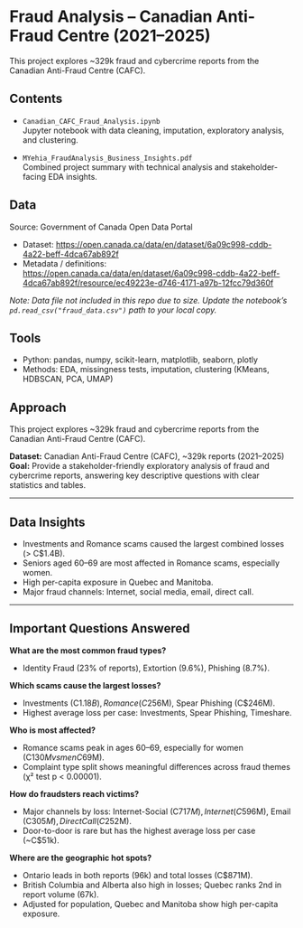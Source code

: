 # Fraud Analysis – Canadian Anti-Fraud Centre (2021–2025)

This project explores ~329k fraud and cybercrime reports from the Canadian Anti-Fraud Centre (CAFC).

## Contents
- `Canadian_CAFC_Fraud_Analysis.ipynb`  
  Jupyter notebook with data cleaning, imputation, exploratory analysis, and clustering.  

- `MYehia_FraudAnalysis_Business_Insights.pdf`  
  Combined project summary with technical analysis and stakeholder-facing EDA insights.  

## Data
Source: Government of Canada Open Data Portal  
- Dataset: https://open.canada.ca/data/en/dataset/6a09c998-cddb-4a22-beff-4dca67ab892f  
- Metadata / definitions: https://open.canada.ca/data/en/dataset/6a09c998-cddb-4a22-beff-4dca67ab892f/resource/ec49223e-d746-4171-a97b-12fcc79d360f  

*Note: Data file not included in this repo due to size. Update the notebook’s `pd.read_csv("fraud_data.csv")` path to your local copy.*  

## Tools
- Python: pandas, numpy, scikit-learn, matplotlib, seaborn, plotly  
- Methods: EDA, missingness tests, imputation, clustering (KMeans, HDBSCAN, PCA, UMAP)  

## Approach
This project explores ~329k fraud and cybercrime reports from the Canadian Anti-Fraud Centre (CAFC).

**Dataset:** Canadian Anti-Fraud Centre (CAFC), ~329k reports (2021–2025)  
**Goal:** Provide a stakeholder-friendly exploratory analysis of fraud and cybercrime reports, answering key descriptive questions with clear statistics and tables.

---

## Data Insights
- Investments and Romance scams caused the largest combined losses (> C$1.4B).  
- Seniors aged 60–69 are most affected in Romance scams, especially women.  
- High per-capita exposure in Quebec and Manitoba.  
- Major fraud channels: Internet, social media, email, direct call.  

---

## Important Questions Answered

**What are the most common fraud types?**  
- Identity Fraud (23% of reports), Extortion (9.6%), Phishing (8.7%).  

**Which scams cause the largest losses?**  
- Investments (C$1.18B), Romance (C$256M), Spear Phishing (C$246M).  
- Highest average loss per case: Investments, Spear Phishing, Timeshare.  

**Who is most affected?**  
- Romance scams peak in ages 60–69, especially for women (C$130M vs men C$69M).  
- Complaint type split shows meaningful differences across fraud themes (χ² test p < 0.00001).  

**How do fraudsters reach victims?**  
- Major channels by loss: Internet-Social (C$717M), Internet (C$596M), Email (C$305M), Direct Call (C$252M).  
- Door-to-door is rare but has the highest average loss per case (~C$51k).  

**Where are the geographic hot spots?**  
- Ontario leads in both reports (96k) and total losses (C$871M).  
- British Columbia and Alberta also high in losses; Quebec ranks 2nd in report volume (67k).  
- Adjusted for population, Quebec and Manitoba show high per-capita exposure.  
